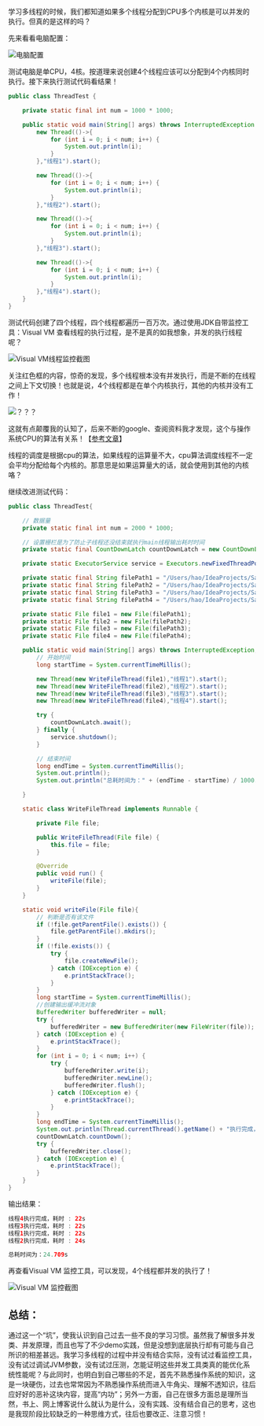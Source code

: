 学习多线程的时候，我们都知道如果多个线程分配到CPU多个内核是可以并发的执行。但真的是这样的吗？

先来看看电脑配置：

![电脑配置](https://raw.githubusercontent.com/MuggleLee/PicGo/master/Computer_setting.png)

测试电脑是单CPU，4核。按道理来说创建4个线程应该可以分配到4个内核同时执行。接下来执行测试代码看结果！

```java
public class ThreadTest {

    private static final int num = 1000 * 1000;

    public static void main(String[] args) throws InterruptedException {
        new Thread(()->{
            for (int i = 0; i < num; i++) {
                System.out.println(i);
            }
        },"线程1").start();

        new Thread(()->{
            for (int i = 0; i < num; i++) {
                System.out.println(i);
            }
        },"线程2").start();

        new Thread(()->{
            for (int i = 0; i < num; i++) {
                System.out.println(i);
            }
        },"线程3").start();

        new Thread(()->{
            for (int i = 0; i < num; i++) {
                System.out.println(i);
            }
        },"线程4").start();
    }
}
```
测试代码创建了四个线程，四个线程都遍历一百万次。通过使用JDK自带监控工具：Visual VM 查看线程的执行过程，是不是真的如我想象，并发的执行线程呢？

![Visual VM线程监控截图](https://raw.githubusercontent.com/MuggleLee/PicGo/master/%E5%A4%9A%E7%BA%BF%E7%A8%8B%E7%9B%91%E6%8E%A7.jpg)

关注红色框的内容，惊奇的发现，多个线程根本没有并发执行，而是不断的在线程之间上下文切换！也就是说，4个线程都是在单个内核执行，其他的内核并没有工作！

![？？？](https://raw.githubusercontent.com/MuggleLee/PicGo/master/%E9%BB%91%E4%BA%BA%E9%97%AE%E5%8F%B7.jpeg)

这就有点颠覆我的认知了，后来不断的google、查阅资料我才发现，这个与操作系统CPU的算法有关系！【[参考文章](https://www.zhihu.com/question/64072646)】

线程的调度是根据cpu的算法，如果线程的运算量不大，cpu算法调度线程不一定会平均分配给每个内核的。那意思是如果运算量大的话，就会使用到其他的内核咯？

继续改进测试代码：
```java
public class ThreadTest{

    // 数据量
    private static final int num = 2000 * 1000;

    // 设置栅栏是为了防止子线程还没结束就执行main线程输出耗时时间
    private static final CountDownLatch countDownLatch = new CountDownLatch(4);

    private static ExecutorService service = Executors.newFixedThreadPool(4);

    private static final String filePath1 = "/Users/hao/IdeaProjects/Sample/src/test1.txt";
    private static final String filePath2 = "/Users/hao/IdeaProjects/Sample/src/test2.txt";
    private static final String filePath3 = "/Users/hao/IdeaProjects/Sample/src/test3.txt";
    private static final String filePath4 = "/Users/hao/IdeaProjects/Sample/src/test4.txt";

    private static File file1 = new File(filePath1);
    private static File file2 = new File(filePath2);
    private static File file3 = new File(filePath3);
    private static File file4 = new File(filePath4);

    public static void main(String[] args) throws InterruptedException, IOException {
        // 开始时间
        long startTime = System.currentTimeMillis();

        new Thread(new WriteFileThread(file1),"线程1").start();
        new Thread(new WriteFileThread(file2),"线程2").start();
        new Thread(new WriteFileThread(file3),"线程3").start();
        new Thread(new WriteFileThread(file4),"线程4").start();

        try {
            countDownLatch.await();
        } finally {
            service.shutdown();
        }

        // 结束时间
        long endTime = System.currentTimeMillis();
        System.out.println();
        System.out.println("总耗时间为：" + (endTime - startTime) / 1000.0 + "s");

    }

    static class WriteFileThread implements Runnable {

        private File file;

        public WriteFileThread(File file) {
            this.file = file;
        }

        @Override
        public void run() {
            writeFile(file);
        }
    }

    static void writeFile(File file){
        // 判断是否有该文件
        if (!file.getParentFile().exists()) {
            file.getParentFile().mkdirs();
        }
        if (!file.exists()) {
            try {
                file.createNewFile();
            } catch (IOException e) {
                e.printStackTrace();
            }
        }
        long startTime = System.currentTimeMillis();
        //创建输出缓冲流对象
        BufferedWriter bufferedWriter = null;
        try {
            bufferedWriter = new BufferedWriter(new FileWriter(file));
        } catch (IOException e) {
            e.printStackTrace();
        }
        for (int i = 0; i < num; i++) {
            try {
                bufferedWriter.write(i);
                bufferedWriter.newLine();
                bufferedWriter.flush();
            } catch (IOException e) {
                e.printStackTrace();
            }
        }
        long endTime = System.currentTimeMillis();
        System.out.println(Thread.currentThread().getName() + "执行完成，耗时 : " + (endTime - startTime) / 1000 + "s");
        countDownLatch.countDown();
        try {
            bufferedWriter.close();
        } catch (IOException e) {
            e.printStackTrace();
        }
    }
}
```
输出结果：
```java
线程4执行完成，耗时 : 22s
线程3执行完成，耗时 : 22s
线程1执行完成，耗时 : 22s
线程2执行完成，耗时 : 24s

总耗时间为：24.709s
```

再查看Visual VM 监控工具，可以发现，4个线程都并发的执行了！

![Visual VM 监控截图](https://raw.githubusercontent.com/MuggleLee/PicGo/master/%E5%A4%9A%E7%BA%BF%E7%A8%8B%E7%9B%91%E6%8E%A72.jpg)

## 总结：
通过这一个“坑”，使我认识到自己过去一些不良的学习习惯。虽然我了解很多并发类、并发原理，而且也写了不少demo实践，但是没想到底层执行却有可能与自己所识的相差甚远。我学习多线程的过程中并没有结合实际，没有试过看监控工具，没有试过调试JVM参数，没有试过压测，怎能证明这些并发工具类真的能优化系统性能呢？与此同时，也明白到自己哪些的不足，首先不熟悉操作系统的知识，这是一块硬伤，过去也常常因为不熟悉操作系统而进入牛角尖、理解不透知识，往后应好好的恶补这块内容，提高“内功”；另外一方面，自己在很多方面总是理所当然，书上、网上博客说什么就认为是什么，没有实践、没有结合自己的思考，这也是我现阶段比较缺乏的一种思维方式，往后也要改正、注意习惯！
